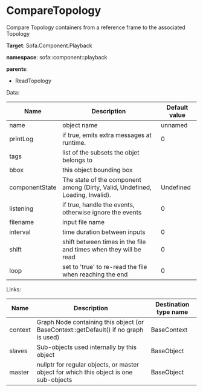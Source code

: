 # CompareTopology

Compare Topology containers from a reference frame to the associated Topology


__Target__: Sofa.Component.Playback

__namespace__: sofa::component::playback

__parents__:

- ReadTopology

Data: 

<table>
    <thead>
        <tr>
            <th>Name</th>
            <th>Description</th>
            <th>Default value</th>
        </tr>
    </thead>
    <tbody>
	<tr>
		<td>name</td>
		<td>
object name
		</td>
		<td>unnamed</td>
	</tr>
	<tr>
		<td>printLog</td>
		<td>
if true, emits extra messages at runtime.
		</td>
		<td>0</td>
	</tr>
	<tr>
		<td>tags</td>
		<td>
list of the subsets the objet belongs to
		</td>
		<td></td>
	</tr>
	<tr>
		<td>bbox</td>
		<td>
this object bounding box
		</td>
		<td></td>
	</tr>
	<tr>
		<td>componentState</td>
		<td>
The state of the component among (Dirty, Valid, Undefined, Loading, Invalid).
		</td>
		<td>Undefined</td>
	</tr>
	<tr>
		<td>listening</td>
		<td>
if true, handle the events, otherwise ignore the events
		</td>
		<td>0</td>
	</tr>
	<tr>
		<td>filename</td>
		<td>
input file name
		</td>
		<td></td>
	</tr>
	<tr>
		<td>interval</td>
		<td>
time duration between inputs
		</td>
		<td>0</td>
	</tr>
	<tr>
		<td>shift</td>
		<td>
shift between times in the file and times when they will be read
		</td>
		<td>0</td>
	</tr>
	<tr>
		<td>loop</td>
		<td>
set to 'true' to re-read the file when reaching the end
		</td>
		<td>0</td>
	</tr>

</tbody>
</table>

Links: 


| Name | Description | Destination type name |
| ---- | ----------- | --------------------- |
|context|Graph Node containing this object (or BaseContext::getDefault() if no graph is used)|BaseContext|
|slaves|Sub-objects used internally by this object|BaseObject|
|master|nullptr for regular objects, or master object for which this object is one sub-objects|BaseObject|


